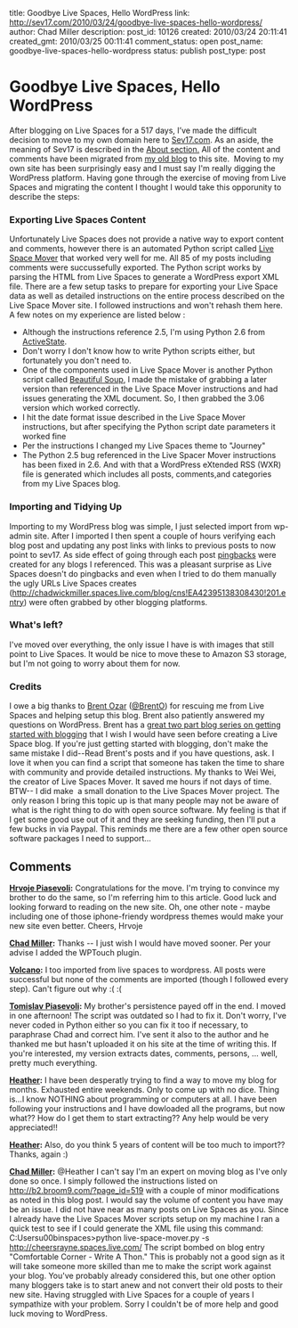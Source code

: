 title: Goodbye Live Spaces, Hello WordPress
link: http://sev17.com/2010/03/24/goodbye-live-spaces-hello-wordpress/
author: Chad Miller
description: 
post_id: 10126
created: 2010/03/24 20:11:41
created_gmt: 2010/03/25 00:11:41
comment_status: open
post_name: goodbye-live-spaces-hello-wordpress
status: publish
post_type: post

# Goodbye Live Spaces, Hello WordPress

After blogging on Live Spaces for a 517 days, I’ve made the difficult decision to move to my own domain here to [Sev17.com](/). As an aside, the meaning of Sev17 is described in the [About section.](http://sev17.com/about/) All of the content and comments have been migrated from [my old blog](http://chadwickmiller.spaces.live.com/) to this site.  Moving to my own site has been surprisingly easy and I must say I'm really digging the WordPress platform. Having gone through the exercise of moving from Live Spaces and migrating the content I thought I would take this opporunity to describe the steps: 

### Exporting Live Spaces Content

Unfortunately Live Spaces does not provide a native way to export content and comments, however there is an automated Python script called [Live Space Mover](http://b2.broom9.com/?page_id=519) that worked very well for me. All 85 of my posts including comments were succussefully exported. The Python script works by parsing the HTML from Live Spaces to generate a WordPress export XML file. There are a few setup tasks to prepare for exporting your Live Space data as well as detailed instructions on the entire process described on the Live Space Mover site. I followed instructions and won't rehash them here.  A few notes on my experience are listed below : 

  * Although the instructions reference 2.5, I'm using Python 2.6 from [ActiveState](http://www.activestate.com/).
  * Don't worry I don't know how to write Python scripts either, but fortunately you don't need to.
  * One of the components used in Live Space Mover is another Python script called [Beautiful Soup](http://www.crummy.com/software/BeautifulSoup/), I made the mistake of grabbing a later version than referenced in the Live Space Mover instructions and had issues generating the XML document. So, I then grabbed the 3.06 version which worked correctly.
  * I hit the date format issue described in the Live Space Mover instructions, but after specifying the Python script date parameters it worked fine
  * Per the instructions I changed my Live Spaces theme to "Journey"
  * The Python 2.5 bug referenced in the Live Spacer Mover instructions has been fixed in 2.6.
And with that a WordPress eXtended RSS (WXR) file is generated which includes all posts, comments,and categories from my Live Spaces blog. 

### Importing and Tidying Up

Importing to my WordPress blog was simple, I just selected import from wp-admin site. After I imported I then spent a couple of hours verifying each blog post and updating any post links with links to previous posts to now point to sev17. As side effect of going through each post [pingbacks](http://en.wikipedia.org/wiki/Pingback) were created for any blogs I referenced. This was a pleasant surprise as Live Spaces doesn't do pingbacks and even when I tried to do them manually the ugly URLs Live Spaces creates (<http://chadwickmiller.spaces.live.com/blog/cns!EA42395138308430!201.entry>) were often grabbed by other blogging platforms. 

### What's left?

I've moved over everything, the only issue I have is with images that still point to Live Spaces. It would be nice to move these to Amazon S3 storage, but I'm not going to worry about them for now. 

### Credits

I owe a big thanks to [Brent Ozar](http://www.brentozar.com/) ([@BrentO](http://twitter.com/BrentO)) for rescuing me from Live Spaces and helping setup this blog. Brent also patiently answered my questions on WordPress. Brent has a [great two part blog series on getting started with blogging](http://www.brentozar.com/archive/2008/12/how-to-start-a-technical-blog-part-2-wordpress/) that I wish I would have seen before creating a Live Space blog. If you're just getting started with blogging, don't make the same mistake I did--Read Brent's posts and if you have questions, ask. I love it when you can find a script that someone has taken the time to share with community and provide detailed instructions. My thanks to Wei Wei, the creator of Live Spaces Mover. It saved me hours if not days of time. BTW-- I did make  a small donation to the Live Spaces Mover project. The  only reason I bring this topic up is that many people may not be aware of  what is the right thing to do with open source software. My feeling is that if I get some good use out of it and they are seeking funding, then I'll put a few bucks in via Paypal. This reminds me there are a few other open source software packages I need to support...

## Comments

**[Hrvoje Piasevoli](#120 "2010-03-26 06:24:34"):** Congratulations for the move. I'm trying to convince my brother to do the same, so I'm referring him to this article. Good luck and looking forward to reading on the new site. Oh, one other note - maybe including one of those iphone-friendy wordpress themes would make your new site even better. Cheers, Hrvoje

**[Chad Miller](#121 "2010-03-26 15:21:21"):** Thanks -- I just wish I would have moved sooner. Per your advise I added the WPTouch plugin.

**[Volcano](#122 "2010-06-26 15:11:07"):** I too imported from live spaces to wordpress. All posts were successful but none of the comments are imported (though I followed every step). Can't figure out why :( :(

**[Tomislav Piasevoli](#123 "2010-07-07 18:27:44"):** My brother's persistence payed off in the end. I moved in one afternoon! The script was outdated so I had to fix it. Don't worry, I've never coded in Python either so you can fix it too if necessary, to paraphrase Chad and correct him. I've sent it also to the author and he thanked me but hasn't uploaded it on his site at the time of writing this. If you're interested, my version extracts dates, comments, persons, ... well, pretty much everything.

**[Heather](#124 "2010-08-11 13:06:55"):** I have been desperatly trying to find a way to move my blog for months. Exhausted entire weekends. Only to come up with no dice. Thing is...I know NOTHING about programming or computers at all. I have been following your instructions and I have dowloaded all the programs, but now what?? How do I get them to start extracting?? Any help would be very appreciated!!

**[Heather](#125 "2010-08-11 13:55:29"):** Also, do you think 5 years of content will be too much to import?? Thanks, again :)

**[Chad Miller](#126 "2010-08-11 20:59:08"):** @Heather I can't say I'm an expert on moving blog as I've only done so once. I simply followed the instructions listed on http://b2.broom9.com/?page_id=519 with a couple of minor modifications as noted in this blog post. I would say the volume of content you have may be an issue. I did not have near as many posts on Live Spaces as you. Since I already have the Live Spaces Mover scripts setup on my machine I ran a quick test to see if I could generate the XML file using this command: C:Usersu00binspaces>python live-space-mover.py -s http://cheersrayne.spaces.live.com/ The script bombed on blog entry "Comfortable Corner - Write A Thon." This is probably not a good sign as it will take someone more skilled than me to make the script work against your blog. You've probably already considered this, but one other option many bloggers take is to start anew and not convert their old posts to their new site. Having struggled with Live Spaces for a couple of years I sympathize with your problem. Sorry I couldn't be of more help and good luck moving to WordPress.

